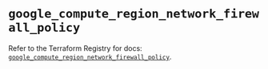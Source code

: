 # `google_compute_region_network_firewall_policy`

Refer to the Terraform Registry for docs: [`google_compute_region_network_firewall_policy`](https://registry.terraform.io/providers/hashicorp/google-beta/5.21.0/docs/resources/google_compute_region_network_firewall_policy).
